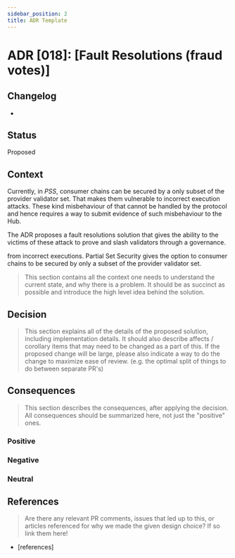 ```yaml
---
sidebar_position: 2
title: ADR Template
---
```

# ADR [018]: [Fault Resolutions (fraud votes)]

## Changelog
* [date]: [changelog]

## Status


Proposed

## Context

Currently, in _PSS_, consumer chains can be secured by a only subset of the provider validator set.
 That makes them vulnerable to incorrect execution attacks. 
 These kind misbehaviour of that cannot be handled by the protocol and hence requires a way to submit evidence of such misbehaviour 
 to the Hub. 
 
 The ADR proposes a fault resolutions solution that gives the ability to the victims of these attack to prove and slash
 validators through a governance.



  from incorrect executions.  Partial Set Security gives the option to consumer chains to be secured by only a subset of the provider validator set.




> This section contains all the context one needs to understand the current state, and why there is a problem. It should be as succinct as possible and introduce the high level idea behind the solution. 

## Decision

> This section explains all of the details of the proposed solution, including implementation details.
It should also describe affects / corollary items that may need to be changed as a part of this.
If the proposed change will be large, please also indicate a way to do the change to maximize ease of review.
(e.g. the optimal split of things to do between separate PR's)

## Consequences

> This section describes the consequences, after applying the decision. All consequences should be summarized here, not just the "positive" ones.

### Positive

### Negative

### Neutral

## References

> Are there any relevant PR comments, issues that led up to this, or articles referenced for why we made the given design choice? If so link them here!

* [references]
